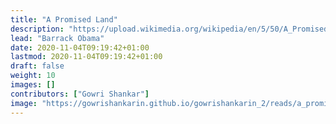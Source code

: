 ```yaml
---
title: "A Promised Land"
description: "https://upload.wikimedia.org/wikipedia/en/5/50/A_Promised_Land_%28Barack_Obama%29.png"
lead: "Barrack Obama"
date: 2020-11-04T09:19:42+01:00
lastmod: 2020-11-04T09:19:42+01:00
draft: false
weight: 10
images: []
contributors: ["Gowri Shankar"]
image: "https://gowrishankarin.github.io/gowrishankarin_2/reads/a_promised_land/book.png"
---
```

